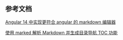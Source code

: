 

## 参考文档

[Angular 14 中实现更符合 angular 的 markdown 编辑器](https://www.redoc.top/article/867/详解JUC)

[使用 marked 解析 Markdown 并生成目录导航 TOC 功能](https://learnku.com/articles/34040)